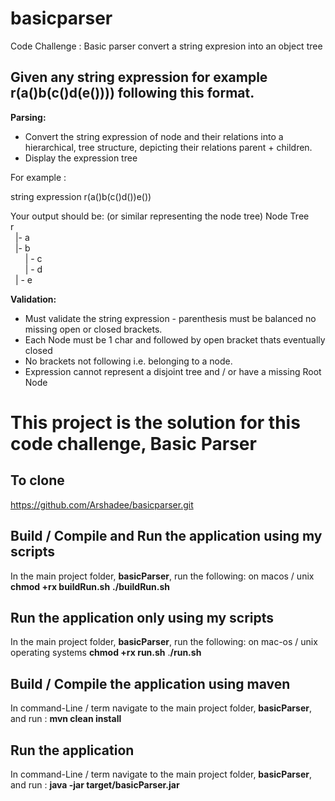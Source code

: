 # basicparser
Code Challenge : Basic parser convert a string expresion into an object tree

## Given any string expression for example r(a()b(c()d(e()))) following this format.

**Parsing:**
* Convert the string expression of node and their relations into a hierarchical,
  tree structure, depicting their relations parent + children.
* Display the expression tree

For example :

string expression r(a()b(c()d())e())

Your output should be: (or similar representing the node tree)
Node Tree<br>
 r<br>
 &nbsp;&nbsp;|- a<br>
 &nbsp;&nbsp;|- b<br>
 &nbsp;&nbsp;&nbsp;&nbsp;&nbsp;&nbsp;| - c<br>
 &nbsp;&nbsp;&nbsp;&nbsp;&nbsp;&nbsp;| - d<br>
 &nbsp;&nbsp;| - e<br>

**Validation:**
* Must validate the string expression - parenthesis must be balanced
  no missing open or closed brackets.
* Each Node must be 1 char and followed by open bracket thats eventually closed
* No brackets not following i.e. belonging to a node.
* Expression cannot represent a disjoint tree and / or have a missing Root Node

# This project is the solution for this code challenge, Basic Parser

## To clone
https://github.com/Arshadee/basicparser.git

## Build / Compile and Run the application using my scripts
In the main project folder, **basicParser**, run the following: on macos / unix
**chmod +rx buildRun.sh**
**./buildRun.sh**

## Run the application only using my scripts
In the main project folder, **basicParser**, run the following: on mac-os / unix operating systems
**chmod +rx run.sh**
.**/run.sh**

## Build / Compile the application using maven
In command-Line / term navigate to the main project folder, **basicParser**,
and run : **mvn clean install** 

## Run the application  
In command-Line / term navigate to the main project folder, **basicParser**,
and run : **java -jar target/basicParser.jar** 

